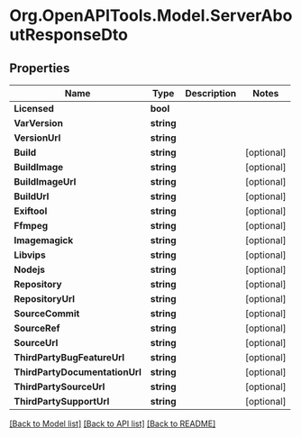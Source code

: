 # Org.OpenAPITools.Model.ServerAboutResponseDto

## Properties

Name | Type | Description | Notes
------------ | ------------- | ------------- | -------------
**Licensed** | **bool** |  | 
**VarVersion** | **string** |  | 
**VersionUrl** | **string** |  | 
**Build** | **string** |  | [optional] 
**BuildImage** | **string** |  | [optional] 
**BuildImageUrl** | **string** |  | [optional] 
**BuildUrl** | **string** |  | [optional] 
**Exiftool** | **string** |  | [optional] 
**Ffmpeg** | **string** |  | [optional] 
**Imagemagick** | **string** |  | [optional] 
**Libvips** | **string** |  | [optional] 
**Nodejs** | **string** |  | [optional] 
**Repository** | **string** |  | [optional] 
**RepositoryUrl** | **string** |  | [optional] 
**SourceCommit** | **string** |  | [optional] 
**SourceRef** | **string** |  | [optional] 
**SourceUrl** | **string** |  | [optional] 
**ThirdPartyBugFeatureUrl** | **string** |  | [optional] 
**ThirdPartyDocumentationUrl** | **string** |  | [optional] 
**ThirdPartySourceUrl** | **string** |  | [optional] 
**ThirdPartySupportUrl** | **string** |  | [optional] 

[[Back to Model list]](../../README.md#documentation-for-models) [[Back to API list]](../../README.md#documentation-for-api-endpoints) [[Back to README]](../../README.md)


